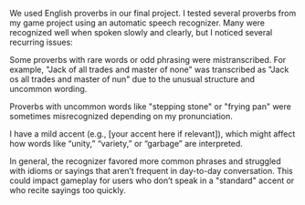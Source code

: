 We used English proverbs in our final project. I tested several proverbs from my game project using an automatic speech recognizer. Many were recognized well when spoken slowly and clearly, but I noticed several recurring issues:

Some proverbs with rare words or odd phrasing were mistranscribed. For example, "Jack of all trades and master of none" was transcribed as "Jack os all trades and master of nun" due to the unusual structure and uncommon wording.

Proverbs with uncommon words like "stepping stone" or "frying pan" were sometimes misrecognized depending on my pronunciation.

I have a mild accent (e.g., [your accent here if relevant]), which might affect how words like “unity,” “variety,” or “garbage” are interpreted.

In general, the recognizer favored more common phrases and struggled with idioms or sayings that aren’t frequent in day-to-day conversation. This could impact gameplay for users who don’t speak in a "standard" accent or who recite sayings too quickly.

